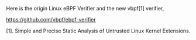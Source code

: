 Here is the origin Linux eBPF Verifier and the new vbpf[1] verifier,  

https://github.com/vbpf/ebpf-verifier  

[1]. Simple and Precise Static Analysis of Untrusted Linux Kernel Extensions. 